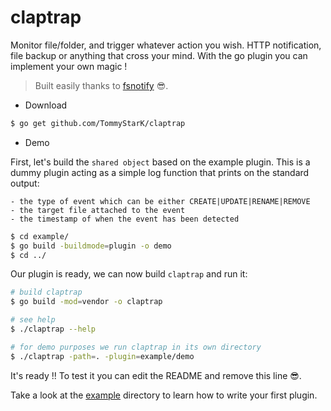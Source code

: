 # claptrap

Monitor file/folder, and trigger whatever action you wish. HTTP notification, file backup
or anything that cross your mind. With the go plugin you can implement your own magic !

> Built easily thanks to [fsnotify](https://github.com/fsnotify/fsnotify) :sunglasses:.

- Download

```bash
$ go get github.com/TommyStarK/claptrap
```

- Demo

First, let's build the `shared object` based on the example plugin. This is a dummy plugin
acting as a simple log function that prints on the standard output:

    - the type of event which can be either CREATE|UPDATE|RENAME|REMOVE
    - the target file attached to the event
    - the timestamp of when the event has been detected

```bash
$ cd example/
$ go build -buildmode=plugin -o demo
$ cd ../
```

Our plugin is ready, we can now build `claptrap` and run it:

```bash
# build claptrap
$ go build -mod=vendor -o claptrap

# see help
$ ./claptrap --help

# for demo purposes we run claptrap in its own directory
$ ./claptrap -path=. -plugin=example/demo
```

It's ready !! To test it you can edit the README and remove this line :sunglasses:.

Take a look at the [example](https://github.com/TommyStarK/claptrap/blob/master/example) directory
to learn how to write your first plugin.
